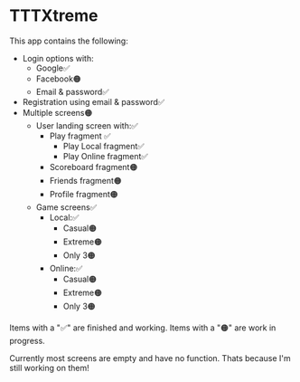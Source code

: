 # TTTXtreme

This app contains the following:
- Login options with:
  - Google✅
  - Facebook🟠
  - Email & password✅
- Registration using email & password✅
- Multiple screens🟠
  - User landing screen with:✅
    - Play fragment ✅
      - Play Local fragment✅
      - Play Online fragment✅
    - Scoreboard fragment🟠
    - Friends fragment🟠
    - Profile fragment🟠
  - Game screens✅
    - Local:✅
      - Casual🟠
      - Extreme🟠
      - Only 3🟠
    - Online:✅
      - Casual🟠
      - Extreme🟠
      - Only 3🟠

Items with a "✅" are finished and working.
Items with a "🟠" are work in progress.

Currently most screens are empty and have no function. Thats because I'm still working on them!
